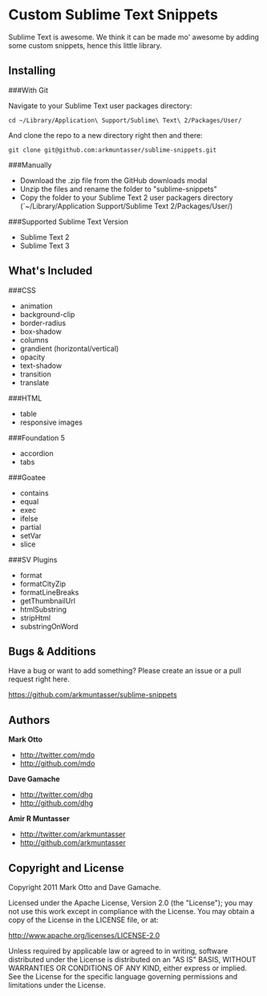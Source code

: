 Custom Sublime Text Snippets
==============================

Sublime Text is awesome. We think it can be made mo' awesome by adding some custom snippets, hence this little library.


Installing
----------

###With Git

Navigate to your Sublime Text user packages directory:

    cd ~/Library/Application\ Support/Sublime\ Text\ 2/Packages/User/

And clone the repo to a new directory right then and there:

    git clone git@github.com:arkmuntasser/sublime-snippets.git


###Manually

* Download the .zip file from the GitHub downloads modal
* Unzip the files and rename the folder to "sublime-snippets"
* Copy the folder to your Sublime Text 2 user packagers directory (`~/Library/Application Support/Sublime Text 2/Packages/User/)


###Supported Sublime Text Version

* Sublime Text 2
* Sublime Text 3


What's Included
---------------

###CSS

* animation
* background-clip
* border-radius
* box-shadow
* columns
* grandient (horizontal/vertical)
* opacity
* text-shadow
* transition
* translate


###HTML

* table
* responsive images


###Foundation 5

* accordion
* tabs


###Goatee

* contains
* equal
* exec
* ifelse
* partial
* setVar
* slice


###SV Plugins

* format
* formatCityZip
* formatLineBreaks
* getThumbnailUrl
* htmlSubstring
* stripHtml
* substringOnWord


Bugs & Additions
----------------

Have a bug or want to add something? Please create an issue or a pull request right here.

https://github.com/arkmuntasser/sublime-snippets


Authors
-------

**Mark Otto**

+ http://twitter.com/mdo
+ http://github.com/mdo

**Dave Gamache**

+ http://twitter.com/dhg
+ http://github.com/dhg

**Amir R Muntasser**

+ http://twitter.com/arkmuntasser
+ http://github.com/arkmuntasser


Copyright and License
---------------------

Copyright 2011 Mark Otto and Dave Gamache.

Licensed under the Apache License, Version 2.0 (the "License");
you may not use this work except in compliance with the License.
You may obtain a copy of the License in the LICENSE file, or at:

   http://www.apache.org/licenses/LICENSE-2.0

Unless required by applicable law or agreed to in writing, software
distributed under the License is distributed on an "AS IS" BASIS,
WITHOUT WARRANTIES OR CONDITIONS OF ANY KIND, either express or implied.
See the License for the specific language governing permissions and
limitations under the License.
